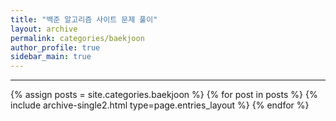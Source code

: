 ```yaml
---
title: "백준 알고리즘 사이트 문제 풀이"
layout: archive
permalink: categories/baekjoon
author_profile: true
sidebar_main: true
---
```


<!-- 공백이 포함되어 있는 카테고리 이름의 경우 site.categories.['a b c'] 이런식으로! -->

***

<!--[![Readme Card](https://github-readme-stats.vercel.app/api/pin/?username=ansohxxn&repo=coding-test)](https://github.com/ansohxxn/coding-test)-->

{% assign posts = site.categories.baekjoon %}
{% for post in posts %} {% include archive-single2.html type=page.entries_layout %} {% endfor %}
